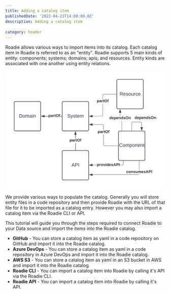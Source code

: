 ```yaml
---
title: Adding a catalog item
publishedDate: '2022-04-23T14:00:00.0Z'
description: Adding a catalog item

category: header
---
```


Roadie allows various ways to import items into its catalog. Each catalog item in Roadie is referred to as an "entity". Roadie supports 5 main kinds of entity: components; systems; domains; apis; and resources. Entity kinds are associated with one another using entity relations.

![System Model](./system-model.png)

We provide various ways to populate the catalog. Generally you will store entity files in a code repository and then provide Roadie with the URL of that file for it to be imported as a catalog entry. However you may also import a catalog item via the Roadie CLI or API.

This tutorial will guide you through the steps required to connect Roadie to your Data source and import the items into the Roadie catalog.

- **GitHub** - You can store a catalog item as yaml in a code repository on GitHub and import it into the Roadie catalog.
- **Azure DevOps** - You can store a catalog item as yaml in a code repository in Azure DevOps and import it into the Roadie catalog.
- **AWS S3** - You can store a catalog item as yaml in an S3 bucket in AWS and import it into the Roadie catalog.
- **Roadie CLI** - You can import a catalog item into Roadie by calling it's API via the Roadie CLI.
- **Roadie API** - You can import a catalog item into Roadie by calling it's API.
